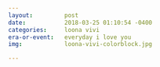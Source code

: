 ```yaml
---
layout:         post
date:           2018-03-25 01:10:54 -0400
categories:     loona vivi
era-or-event:   everyday i love you
img:            loona-vivi-colorblock.jpg

---
```

